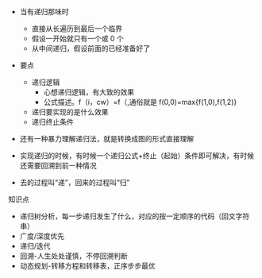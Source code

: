 - 当有递归那味时
   - 直接从长遍历到最后一个临界
   - 假设一开始就只有一个或 0 个
   - 从中间递归，假设前面的已经准备好了
- 要点
   - 递归逻辑
        - 心想递归逻辑，有大致的效果
        - 公式描述。f（i，cw）=f（,通俗就是 f(0,0)=max{f(1,0),f(1,2)}
   - 递归要实现的是什么效果
   - 递归终止条件


- 还有一种暴力理解递归法，就是转换成图的形式直接理解
- 实现递归的时候，有时候一个递归公式+终止（起始）条件即可解决，有时候还需要回溯到前一种情况
- 去的过程叫“递”，回来的过程叫“归”


知识点
- 递归树分析，每一步递归发生了什么，对应的按一定顺序的代码（回文字符串）
- 广度/深度优先
- 递归/迭代
- 回溯-人生处处谨慎，不停回溯判断
- 动态规划-转移方程和转移表，正序步步最优